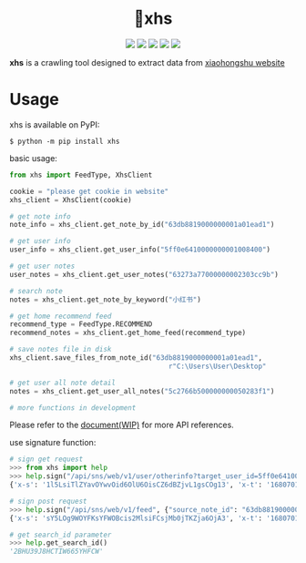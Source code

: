 <div align="center">

<h1 align="center">
🍰xhs
</h1>

[![](https://static.pepy.tech/badge/xhs)](https://pepy.tech/project/xhs)
[![](https://img.shields.io/github/license/ReaJason/xhs)](https://github.com/ReaJason/xhs/blob/master/LICENSE)
[![](https://github.com/ReaJason/xhs/actions/workflows/doc.yml/badge.svg)](https://reajason.github.io/xhs/)
[![](https://github.com/ReaJason/xhs/actions/workflows/test.yml/badge.svg)](https://github.com/ReaJason/xhs/actions/workflows/test.yml)
[![](https://github.com/ReaJason/xhs/actions/workflows/pypi.yml/badge.svg)](https://github.com/ReaJason/xhs/actions/workflows/pypi.yml)

</div>

**xhs** is a crawling tool designed to extract data from [xiaohongshu website](https://www.xiaohongshu.com/explore)

# Usage

xhs is available on PyPI:

```console
$ python -m pip install xhs
```

basic usage:

```python
from xhs import FeedType, XhsClient

cookie = "please get cookie in website"
xhs_client = XhsClient(cookie)

# get note info
note_info = xhs_client.get_note_by_id("63db8819000000001a01ead1")

# get user info
user_info = xhs_client.get_user_info("5ff0e6410000000001008400")

# get user notes
user_notes = xhs_client.get_user_notes("63273a77000000002303cc9b")

# search note
notes = xhs_client.get_note_by_keyword("小红书")

# get home recommend feed
recommend_type = FeedType.RECOMMEND
recommend_notes = xhs_client.get_home_feed(recommend_type)

# save notes file in disk
xhs_client.save_files_from_note_id("63db8819000000001a01ead1",
                                       r"C:\Users\User\Desktop"

# get user all note detail
notes = xhs_client.get_user_all_notes("5c2766b500000000050283f1")

# more functions in development
```

Please refer to the [document(WIP)](https://reajason.github.io/xhs/) for more API references.

use signature function:

```python
# sign get request
>>> from xhs import help
>>> help.sign("/api/sns/web/v1/user/otherinfo?target_user_id=5ff0e6410000000001008400")
{'x-s': '1l5LsiTlZYavOYwvOid6OlU6OisCZ6dBZjvL1gsCOg13', 'x-t': '1680701208022'}

# sign post request
>>> help.sign("/api/sns/web/v1/feed", {"source_note_id": "63db8819000000001a01ead1"})
{'x-s': 'sY5LOg9WOYFKsYFWOBcis2MlsiFCsjMb0jTKZja6OjA3', 'x-t': '1680701310666'}

# get search_id parameter
>>> help.get_search_id()
'2BHU39J8HCTIW665YHFCW'
```

